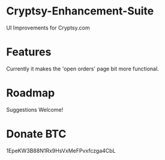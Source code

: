Cryptsy-Enhancement-Suite
=========================

UI Improvements for Cryptsy.com

# Features

Currently it makes the 'open orders' page bit more functional.

# Roadmap

Suggestions Welcome!

# Donate BTC

1EpeKW3B88N1Rx9HsVxMeFPvxfczga4CbL
